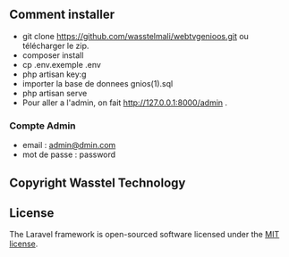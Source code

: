 ## Comment installer
- git clone https://github.com/wasstelmali/webtvgenioos.git ou télécharger le zip.
- composer install
- cp .env.exemple .env
- php artisan key:g
- importer la base de donnees gnios(1).sql 
- php artisan serve 
- Pour aller a l'admin, on fait http://127.0.0.1:8000/admin .
### Compte Admin
- email : admin@dmin.com
- mot de passe : password


## Copyright Wasstel Technology

## License

The Laravel framework is open-sourced software licensed under the [MIT license](https://opensource.org/licenses/MIT).

